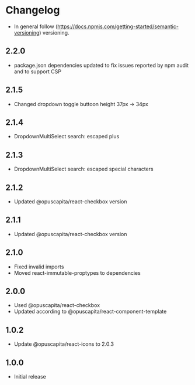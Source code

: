 # Changelog

* In general follow (https://docs.npmjs.com/getting-started/semantic-versioning) versioning.

## <next>

## 2.2.0
* package.json dependencies updated to fix issues reported by npm audit and to support CSP

## 2.1.5
* Changed dropdown toggle buttoon height 37px -> 34px

## 2.1.4
* DropdownMultiSelect search: escaped plus

## 2.1.3
* DropdownMultiSelect search: escaped special characters

## 2.1.2
* Updated @opuscapita/react-checkbox version

## 2.1.1
* Updated @opuscapita/react-checkbox version

## 2.1.0
* Fixed invalid imports
* Moved react-immutable-proptypes to dependencies

## 2.0.0
* Used @opuscapita/react-checkbox
* Updated according to @opuscapita/react-component-template

## 1.0.2
* Update @opuscapita/react-icons to 2.0.3

## 1.0.0
* Initial release
